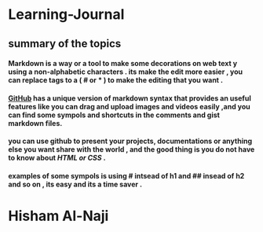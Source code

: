 # **Learning-Journal**

## summary of the topics

#### Markdown is a way or a tool to make some decorations on web text y using a **non-alphabetic** characters . its make the edit more easier , you can replace tags to a ( # or * ) to make the editing that you want .

#### [GitHub](http://github.com) has a unique version of markdown syntax that provides an useful features like you can drag and upload images and videos easily ,and you can find some sympols and shortcuts in the comments and gist markdown files.

#### you can use github to present your projects, documentations or anything else you want share with the world , and the good thing is you do not have to know about *HTML or CSS* .

#### examples of some sympols is using # intsead of h1 and ## insead of h2 and so on , its easy and its a time saver .

# Hisham Al-Naji


